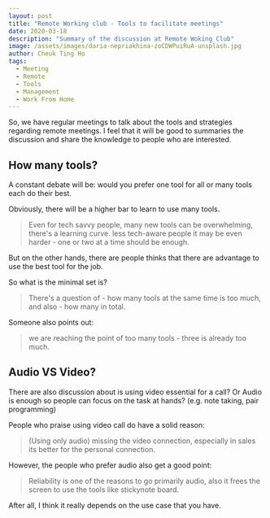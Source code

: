 ```yaml
---
layout: post
title: "Remote Working club - Tools to facilitate meetings"
date: 2020-03-18
description: "Summary of the discussion at Remote Woking Club"
image: /assets/images/daria-nepriakhina-zoCDWPuiRuA-unsplash.jpg
author: Cheuk Ting Ho
tags:
  - Meeting
  - Remote
  - Tools
  - Management
  - Work From Home
---
```


 So, we have regular meetings to talk about the tools and strategies regarding remote meetings. I feel that it will be good to summaries the discussion and share the knowledge to people who are interested.

## How many tools?

 A constant debate will be: would you prefer one tool for all or many tools each do their best.

 Obviously, there will be a higher bar to learn to use many tools.

 > Even for tech savvy people, many new tools can be overwhelming, there's a learning curve. less tech-aware people it may be even harder - one or two at a time should be enough.

 But on the other hands, there are people thinks that there are advantage to use the best tool for the job.

 So what is the minimal set is?

> There's a question of - how many tools at the same time is too much, and also - how many in total.

Someone also points out:

> we are reaching the point of too many tools - three is already too much.

## Audio VS Video?

There are also discussion about is using video essential for a call? Or Audio is enough so people can focus on the task at hands? (e.g. note taking, pair programming)

People who praise using video call do have a solid reason:

> (Using only audio) missing the video connection, especially in sales its better for the personal connection.

However, the people who prefer audio also get a good point:

> Reliability is one of the reasons to go primarily audio, also it frees the screen to use the tools like stickynote board.

After all, I think it really depends on the use case that you have.
